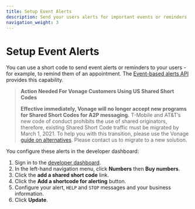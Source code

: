 ```yaml
---
title: Setup Event Alerts
description: Send your users alerts for important events or reminders
navigation_weight: 3
---
```


# Setup Event Alerts

You can use a short code to send event alerts or reminders to your users - for example, to remind them of an appointment. The [Event-based alerts API](/api/sms/us-short-codes/alerts/sending) provides this capability. 

> **Action Needed For Vonage Customers Using US Shared Short Codes**
>
> **Effective immediately, Vonage will no longer accept new programs for Shared Short Codes for A2P messaging.** T-Mobile and AT&T’s new code of conduct prohibits the use of shared originators, therefore, existing Shared Short Code traffic must be migrated by March 1, 2021. To help you with this transition, please use the Vonage [guide on alternatives](https://help.nexmo.com/hc/en-us/articles/360050905592).  Please contact us to migrate to a new solution.

You configure these alerts in the developer dashboard:

1. Sign in to the [developer dashboard](https://dashboard.nexmo.com).
2. In the left-hand navigation menu, click **Numbers** then **Buy numbers**.
3. Click the **add a shared short code** link.
4. Click the **Add a shortcode for alerting** button.
5. Configure your alert, `HELP` and `STOP` messages and your business information.
6. Click **Update**.
